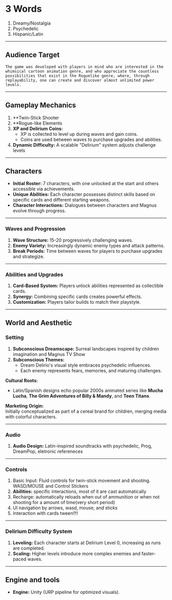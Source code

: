 # 3 Words
1. Dreamy/Nostalgia
2. Psychedelic
3. Hispanic/Latin

---
##  Audience Target

	The game was developed with players in mind who are interested in the whimsical cartoon animation genre, and who appreciate the countless possibilities that exist in the Roguelike genre, where, through replayability, one can create and discover almost unlimited power levels.
	
---
## Gameplay Mechanics

1. **Twin-Stick Shooter
2. **Rogue-like Elements
3. **XP and Delirium Coins:**
    - XP is collected to level up during waves and gain coins.
    - Coins are used between waves to purchase upgrades and abilities.
4. **Dynamic Difficulty:** A scalable "Delirium" system adjusts challenge levels
---
## Characters
- **Initial Roster:** 7 characters, with one unlocked at the start and others accessible via achievements.
- **Unique Abilities:** Each character possesses distinct skills based on specific cards and different starting weapons.
- **Character Interactions:** Dialogues between characters and Magnus evolve through progress.
---
### Waves and Progression
1. **Wave Structure:** 15-20 progressively challenging waves.
2. **Enemy Variety:** Increasingly dynamic enemy types and attack patterns.
3. **Break Periods:** Time between waves for players to purchase upgrades and strategize.
---
### Abilities and Upgrades
1. **Card-Based System:** Players unlock abilities represented as collectible cards.
2. **Synergy:** Combining specific cards creates powerful effects.
3. **Customization:** Players tailor builds to match their playstyle.

---
## World and Aesthetic

### Setting
1. **Subconscious Dreamscape:** Surreal landscapes inspired by children imagination and Magnus TV Show
2.  **Subconscious Themes:** 
    - Dream Delirio's visual style embraces psychedelic influences.
    - Each enemy represents fears, memories, and maturing challenges.

**Cultural Roots:**
- Latin/Spanish designs echo popular 2000s animated series like **Mucha Lucha**, **The Grim Adventures of Billy & Mandy**, and **Teen Titans**.
  
 **Marketing Origin:**  
	Initially conceptualized as part of a cereal brand for children, merging media with colorful characters.
  
---
### Audio

1. **Audio Design:** Latin-inspired soundtracks with psychedelic, Prog, DreamPop, eletronic refereneces

---
### Controls

1. Basic Input: Fluid controls for twin-stick movement and shooting. WASD/MOUSE and Control Stickers
2. **Abilities:** specific interactions, most of it are cast automatically
3. Recharge: automatically reloads when out of ammunition or when not shooting for a amount of time(very short period)
4. UI navigation by arrows, wasd, mouse, and sticks
5. Interaction with cards tween!!!!

---
### Delirium Difficulty System

1. **Leveling:** Each character starts at Delirium Level 0, increasing as runs are completed.
2. **Scaling:** Higher levels introduce more complex enemies and faster-paced waves.

---
## Engine and tools

- **Engine:** Unity (URP pipeline for optimized visuals).